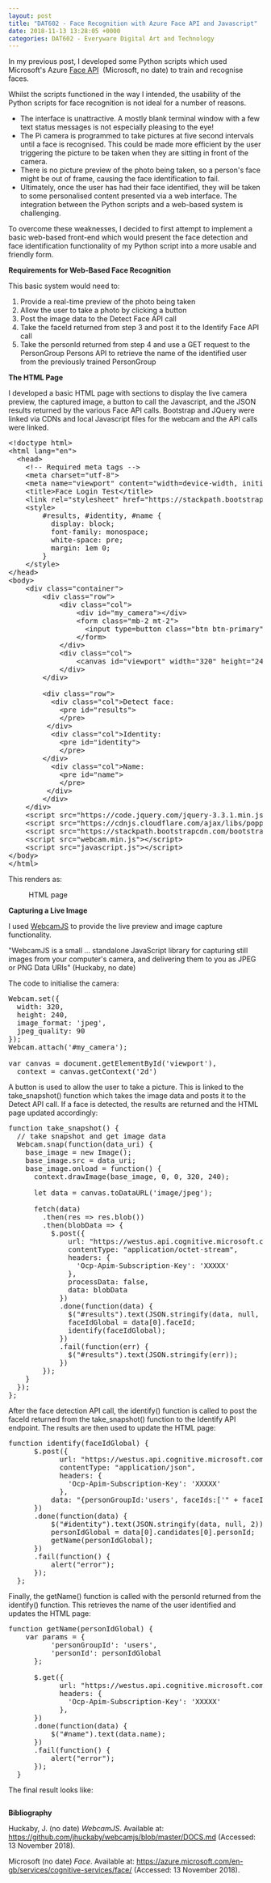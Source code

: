 ```yaml
---
layout: post
title: "DAT602 - Face Recognition with Azure Face API and Javascript"
date: 2018-11-13 13:28:05 +0000
categories: DAT602 - Everyware Digital Art and Technology
---
```


<!-- wp:paragraph -->
<p>In my previous post, I developed some Python scripts which used Microsoft's Azure <a href="https://azure.microsoft.com/en-us/services/cognitive-services/face/">Face API</a>&nbsp; (Microsoft, no date) to train and recognise faces.</p>
<!-- /wp:paragraph -->

<!-- wp:paragraph -->
<p>Whilst the scripts functioned in the way I intended, the usability of the Python scripts for face recognition is not ideal for a number of reasons.</p>
<!-- /wp:paragraph -->

<!-- wp:list -->
<ul><!-- wp:list-item -->
<li>The interface is unattractive. A mostly blank terminal window with a few text status messages is not especially pleasing to the eye!</li>
<!-- /wp:list-item -->

<!-- wp:list-item -->
<li>The Pi camera is programmed to take pictures at five second intervals until a face is recognised. This could be made more efficient by the user triggering the picture to be taken when they are sitting in front of the camera.</li>
<!-- /wp:list-item -->

<!-- wp:list-item -->
<li>There is no picture preview of the photo being taken, so a person's face might be out of frame, causing the face identification to fail.</li>
<!-- /wp:list-item -->

<!-- wp:list-item -->
<li>Ultimately, once the user has had their face identified, they will be taken to some personalised content presented via a web interface. The integration between the Python scripts and a web-based system is challenging.</li>
<!-- /wp:list-item --></ul>
<!-- /wp:list -->

<!-- wp:paragraph -->
<p>To overcome these weaknesses, I decided to first attempt to implement a basic web-based front-end which would present the face detection and face identification functionality of my Python script into a more usable and friendly form.</p>
<!-- /wp:paragraph -->

<!-- wp:paragraph -->
<p><strong>Requirements for Web-Based Face Recognition</strong></p>
<!-- /wp:paragraph -->

<!-- wp:paragraph -->
<p>This basic system would need to:</p>
<!-- /wp:paragraph -->

<!-- wp:list {"ordered":true} -->
<ol><!-- wp:list-item -->
<li>Provide a real-time preview of the photo being taken</li>
<!-- /wp:list-item -->

<!-- wp:list-item -->
<li>Allow the user to take a photo by clicking a button</li>
<!-- /wp:list-item -->

<!-- wp:list-item -->
<li>Post the image data to the Detect Face API call</li>
<!-- /wp:list-item -->

<!-- wp:list-item -->
<li>Take the faceId returned from step 3 and post it to the Identify Face API call</li>
<!-- /wp:list-item -->

<!-- wp:list-item -->
<li>Take the personId returned from step 4 and use a GET request to the PersonGroup Persons API to retrieve the name of the identified user from the previously trained PersonGroup</li>
<!-- /wp:list-item --></ol>
<!-- /wp:list -->

<!-- wp:paragraph -->
<p><strong>The HTML Page</strong></p>
<!-- /wp:paragraph -->

<!-- wp:paragraph -->
<p>I developed a basic HTML page with sections to display the live camera preview, the captured image, a button to call the Javascript, and the JSON results returned by the various Face API calls. Bootstrap and JQuery were linked via CDNs and local Javascript files for the webcam and the API calls were linked.</p>
<!-- /wp:paragraph -->

<!-- wp:enlighter/codeblock {"language":"html"} -->
<pre class="EnlighterJSRAW" data-enlighter-language="html" data-enlighter-theme="" data-enlighter-highlight="" data-enlighter-linenumbers="" data-enlighter-lineoffset="" data-enlighter-title="" data-enlighter-group="">&lt;!doctype html>
&lt;html lang="en">
  &lt;head>
    &lt;!-- Required meta tags -->
    &lt;meta charset="utf-8">
    &lt;meta name="viewport" content="width=device-width, initial-scale=1, shrink-to-fit=no">
    &lt;title>Face Login Test&lt;/title>
    &lt;link rel="stylesheet" href="https://stackpath.bootstrapcdn.com/bootstrap/4.1.3/css/bootstrap.min.css">
    &lt;style>
        #results, #identity, #name {
          display: block;
          font-family: monospace;
          white-space: pre;
          margin: 1em 0;
        }
    &lt;/style>
&lt;/head>
&lt;body>
    &lt;div class="container">
        &lt;div class="row">
            &lt;div class="col">
                &lt;div id="my_camera">&lt;/div>
                &lt;form class="mb-2 mt-2">
                  &lt;input type=button class="btn btn-primary" value="Take Snapshot" onClick="take_snapshot()">
                &lt;/form>
            &lt;/div>
            &lt;div class="col">
                &lt;canvas id="viewport" width="320" height="240">&lt;/canvas>
            &lt;/div>
        &lt;/div>
        
        &lt;div class="row">
          &lt;div class="col">Detect face:
            &lt;pre id="results">
            &lt;/pre>
         &lt;/div>
          &lt;div class="col">Identity:
            &lt;pre id="identity">
            &lt;/pre>
        &lt;/div>
          &lt;div class="col">Name:
            &lt;pre id="name">
            &lt;/pre>
         &lt;/div>
        &lt;/div>
    &lt;/div>
    &lt;script src="https://code.jquery.com/jquery-3.3.1.min.js">&lt;/script>
    &lt;script src="https://cdnjs.cloudflare.com/ajax/libs/popper.js/1.14.3/umd/popper.min.js">&lt;/script>
    &lt;script src="https://stackpath.bootstrapcdn.com/bootstrap/4.1.3/js/bootstrap.min.js">&lt;/script>
    &lt;script src="webcam.min.js">&lt;/script>
    &lt;script src="javascript.js">&lt;/script>
&lt;/body>
&lt;/html></pre>
<!-- /wp:enlighter/codeblock -->

<!-- wp:paragraph -->
<p>This renders as:</p>
<!-- /wp:paragraph -->

<!-- wp:image {"id":938,"sizeSlug":"full","linkDestination":"media"} -->
<figure class="wp-block-image size-full"><a href="{{ site.baseurl }}/wp-content/uploads/2023/05/face_login_html.png"><img src="https://www.circleseven.co.uk/wp-content/uploads/2023/05/face_login_html.png" alt="" class="wp-image-938"/></a><figcaption class="wp-element-caption">HTML page</figcaption></figure>
<!-- /wp:image -->

<!-- wp:paragraph -->
<p><strong>Capturing a Live Image</strong></p>
<!-- /wp:paragraph -->

<!-- wp:paragraph -->
<p>I used <a href="https://github.com/jhuckaby/webcamjs/blob/master/DOCS.md">WebcamJS</a>&nbsp;to provide the live preview and image capture functionality.</p>
<!-- /wp:paragraph -->

<!-- wp:paragraph -->
<p>"WebcamJS is a small ... standalone JavaScript library for capturing still images from your computer's camera, and delivering them to you as JPEG or PNG&nbsp;Data URIs" (Huckaby, no date)</p>
<!-- /wp:paragraph -->

<!-- wp:paragraph -->
<p>The code to initialise the camera:</p>
<!-- /wp:paragraph -->

<!-- wp:enlighter/codeblock {"language":"js"} -->
<pre class="EnlighterJSRAW" data-enlighter-language="js" data-enlighter-theme="" data-enlighter-highlight="" data-enlighter-linenumbers="" data-enlighter-lineoffset="" data-enlighter-title="" data-enlighter-group="">Webcam.set({
  width: 320,
  height: 240,
  image_format: 'jpeg',
  jpeg_quality: 90
});
Webcam.attach('#my_camera');

var canvas = document.getElementById('viewport'),
  context = canvas.getContext('2d')</pre>
<!-- /wp:enlighter/codeblock -->

<!-- wp:paragraph -->
<p>A button is used to allow the user to take a picture. This is linked to the take_snapshot() function which takes the image data and posts it to the Detect API call. If a face is detected, the results are returned and the HTML page updated accordingly:</p>
<!-- /wp:paragraph -->

<!-- wp:enlighter/codeblock {"language":"js"} -->
<pre class="EnlighterJSRAW" data-enlighter-language="js" data-enlighter-theme="" data-enlighter-highlight="" data-enlighter-linenumbers="" data-enlighter-lineoffset="" data-enlighter-title="" data-enlighter-group="">function take_snapshot() {
  // take snapshot and get image data
  Webcam.snap(function(data_uri) {
    base_image = new Image();
    base_image.src = data_uri;
    base_image.onload = function() {
      context.drawImage(base_image, 0, 0, 320, 240);

      let data = canvas.toDataURL('image/jpeg');

      fetch(data)
        .then(res => res.blob())
        .then(blobData => {
          $.post({
              url: "https://westus.api.cognitive.microsoft.com/face/v1.0/detect",
              contentType: "application/octet-stream",
              headers: {
                'Ocp-Apim-Subscription-Key': 'XXXXX'
              },
              processData: false,
              data: blobData
            })
            .done(function(data) {
              $("#results").text(JSON.stringify(data, null, 2));
              faceIdGlobal = data[0].faceId;
              identify(faceIdGlobal);
            })
            .fail(function(err) {
              $("#results").text(JSON.stringify(err));
            })
        });
    }
  });
};</pre>
<!-- /wp:enlighter/codeblock -->

<!-- wp:paragraph -->
<p>After the face detection API call, the identify() function is called to post the faceId returned from the take_snapshot() function to the Identify API endpoint. The results are then used to update the HTML page:</p>
<!-- /wp:paragraph -->

<!-- wp:enlighter/codeblock {"language":"js"} -->
<pre class="EnlighterJSRAW" data-enlighter-language="js" data-enlighter-theme="" data-enlighter-highlight="" data-enlighter-linenumbers="" data-enlighter-lineoffset="" data-enlighter-title="" data-enlighter-group="">function identify(faceIdGlobal) {
      $.post({
            url: "https://westus.api.cognitive.microsoft.com/face/v1.0/identify",
            contentType: "application/json",
            headers: {
              'Ocp-Apim-Subscription-Key': 'XXXXX'
            },
          data: "{personGroupId:'users', faceIds:['" + faceIdGlobal + "'], confidenceThreshold: '.5'}"
      })
      .done(function(data) {
          $("#identity").text(JSON.stringify(data, null, 2));
          personIdGlobal = data[0].candidates[0].personId;
          getName(personIdGlobal);
      })
      .fail(function() {
          alert("error");
      });
  };</pre>
<!-- /wp:enlighter/codeblock -->

<!-- wp:paragraph -->
<p>Finally, the getName() function is called with the personId returned from the identify() function. This retrieves the name of the user identified and updates the HTML page:</p>
<!-- /wp:paragraph -->

<!-- wp:enlighter/codeblock {"language":"js"} -->
<pre class="EnlighterJSRAW" data-enlighter-language="js" data-enlighter-theme="" data-enlighter-highlight="" data-enlighter-linenumbers="" data-enlighter-lineoffset="" data-enlighter-title="" data-enlighter-group="">function getName(personIdGlobal) {
    var params = {
          'personGroupId': 'users',
          'personId': personIdGlobal
      };

      $.get({
            url: "https://westus.api.cognitive.microsoft.com/face/v1.0/persongroups/users/persons/" + personIdGlobal,
            headers: {
              'Ocp-Apim-Subscription-Key': 'XXXXX'
            },
      })
      .done(function(data) {
          $("#name").text(data.name);
      })
      .fail(function() {
          alert("error");
      });
  }</pre>
<!-- /wp:enlighter/codeblock -->

<!-- wp:paragraph -->
<p>The final result looks like:</p>
<!-- /wp:paragraph -->

<!-- wp:image {"id":939,"sizeSlug":"full","linkDestination":"media"} -->
<figure class="wp-block-image size-full"><a href="{{ site.baseurl }}/wp-content/uploads/2023/05/matthew_result-1.png"><img src="https://www.circleseven.co.uk/wp-content/uploads/2023/05/matthew_result-1.png" alt="" class="wp-image-939"/></a></figure>
<!-- /wp:image -->

<!-- wp:paragraph -->
<p><strong>Bibliography</strong></p>
<!-- /wp:paragraph -->

<!-- wp:paragraph -->
<p>Huckaby, J. (no date)&nbsp;<em>WebcamJS</em>. Available at: <a href="https://github.com/jhuckaby/webcamjs/blob/master/DOCS.md">https://github.com/jhuckaby/webcamjs/blob/master/DOCS.md</a>&nbsp;(Accessed: 13 November 2018).</p>
<!-- /wp:paragraph -->

<!-- wp:paragraph -->
<p>Microsoft (no date) <em>Face</em>. Available at: <a href="https://azure.microsoft.com/en-gb/services/cognitive-services/face/">https://azure.microsoft.com/en-gb/services/cognitive-services/face/</a> (Accessed: 13 November 2018).</p>
<!-- /wp:paragraph -->